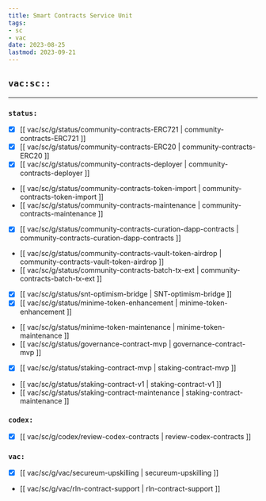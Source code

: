 ```yaml
---
title: Smart Contracts Service Unit
tags:
- sc
- vac
date: 2023-08-25
lastmod: 2023-09-21
---
```


## `vac:sc::`
---

### `status:`
* [x] [[ vac/sc/g/status/community-contracts-ERC721 | community-contracts-ERC721 ]]
* [x] [[ vac/sc/g/status/community-contracts-ERC20 | community-contracts-ERC20 ]]
* [x] [[ vac/sc/g/status/community-contracts-deployer | community-contracts-deployer ]]
* [[ vac/sc/g/status/community-contracts-token-import | community-contracts-token-import ]]
* [[ vac/sc/g/status/community-contracts-maintenance | community-contracts-maintenance ]]
* [x] [[ vac/sc/g/status/community-contracts-curation-dapp-contracts | community-contracts-curation-dapp-contracts ]]
* [[ vac/sc/g/status/community-contracts-vault-token-airdrop | community-contracts-vault-token-airdrop ]]
* [[ vac/sc/g/status/community-contracts-batch-tx-ext | community-contracts-batch-tx-ext ]]
* [x] [[ vac/sc/g/status/snt-optimism-bridge | SNT-optimism-bridge ]]
* [x] [[ vac/sc/g/status/minime-token-enhancement | minime-token-enhancement ]]
* [[ vac/sc/g/status/minime-token-maintenance | minime-token-maintenance ]]
* [[ vac/sc/g/status/governance-contract-mvp | governance-contract-mvp ]]
* [x] [[ vac/sc/g/status/staking-contract-mvp | staking-contract-mvp ]]
* [[ vac/sc/g/status/staking-contract-v1 | staking-contract-v1 ]]
* [[ vac/sc/g/status/staking-contract-maintenance | staking-contract-maintenance ]]

### `codex:`
* [x] [[ vac/sc/g/codex/review-codex-contracts | review-codex-contracts ]]

### `vac:`
* [x] [[ vac/sc/g/vac/secureum-upskilling | secureum-upskilling ]]
* [[ vac/sc/g/vac/rln-contract-support | rln-contract-support ]]

